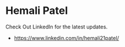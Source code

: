 # Hemali Patel
Check Out LinkedIn for the latest updates. 
* https://www.linkedin.com/in/hemali21patel/

